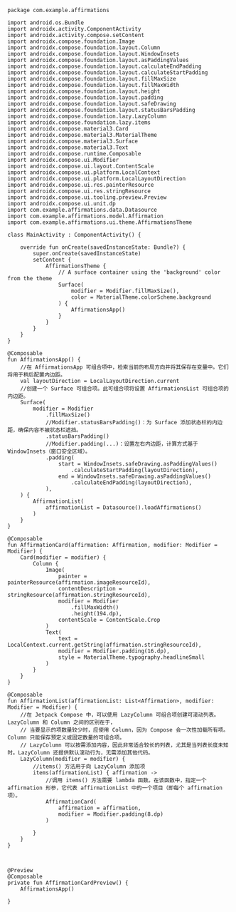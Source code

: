 
    package com.example.affirmations

    import android.os.Bundle
    import androidx.activity.ComponentActivity
    import androidx.activity.compose.setContent
    import androidx.compose.foundation.Image
    import androidx.compose.foundation.layout.Column
    import androidx.compose.foundation.layout.WindowInsets
    import androidx.compose.foundation.layout.asPaddingValues
    import androidx.compose.foundation.layout.calculateEndPadding
    import androidx.compose.foundation.layout.calculateStartPadding
    import androidx.compose.foundation.layout.fillMaxSize
    import androidx.compose.foundation.layout.fillMaxWidth
    import androidx.compose.foundation.layout.height
    import androidx.compose.foundation.layout.padding
    import androidx.compose.foundation.layout.safeDrawing
    import androidx.compose.foundation.layout.statusBarsPadding
    import androidx.compose.foundation.lazy.LazyColumn
    import androidx.compose.foundation.lazy.items
    import androidx.compose.material3.Card
    import androidx.compose.material3.MaterialTheme
    import androidx.compose.material3.Surface
    import androidx.compose.material3.Text
    import androidx.compose.runtime.Composable
    import androidx.compose.ui.Modifier
    import androidx.compose.ui.layout.ContentScale
    import androidx.compose.ui.platform.LocalContext
    import androidx.compose.ui.platform.LocalLayoutDirection
    import androidx.compose.ui.res.painterResource
    import androidx.compose.ui.res.stringResource
    import androidx.compose.ui.tooling.preview.Preview
    import androidx.compose.ui.unit.dp
    import com.example.affirmations.data.Datasource
    import com.example.affirmations.model.Affirmation
    import com.example.affirmations.ui.theme.AffirmationsTheme

    class MainActivity : ComponentActivity() {

        override fun onCreate(savedInstanceState: Bundle?) {
            super.onCreate(savedInstanceState)
            setContent {
                AffirmationsTheme {
                    // A surface container using the 'background' color from the theme
                    Surface(
                        modifier = Modifier.fillMaxSize(),
                        color = MaterialTheme.colorScheme.background
                    ) {
                        AffirmationsApp()
                    }
                }
            }
        }
    }

    @Composable
    fun AffirmationsApp() {
        //在 AffirmationsApp 可组合项中，检索当前的布局方向并将其保存在变量中。它们将用于稍后配置内边距。
        val layoutDirection = LocalLayoutDirection.current
        //创建一个 Surface 可组合项。此可组合项将设置 AffirmationsList 可组合项的内边距。
        Surface(
            modifier = Modifier
                .fillMaxSize()
                //Modifier.statusBarsPadding()：为 Surface 添加状态栏的内边距，确保内容不被状态栏遮挡。
                .statusBarsPadding()
                //Modifier.padding(...)：设置左右内边距，计算方式基于 WindowInsets（窗口安全区域）。
                .padding(
                    start = WindowInsets.safeDrawing.asPaddingValues()
                        .calculateStartPadding(layoutDirection),
                    end = WindowInsets.safeDrawing.asPaddingValues()
                        .calculateEndPadding(layoutDirection),
                ),
        ) {
            AffirmationList(
                affirmationList = Datasource().loadAffirmations()
            )
        }
    }

    @Composable
    fun AffirmationCard(affirmation: Affirmation, modifier: Modifier = Modifier) {
        Card(modifier = modifier) {
            Column {
                Image(
                    painter = painterResource(affirmation.imageResourceId),
                    contentDescription = stringResource(affirmation.stringResourceId),
                    modifier = Modifier
                        .fillMaxWidth()
                        .height(194.dp),
                    contentScale = ContentScale.Crop
                )
                Text(
                    text = LocalContext.current.getString(affirmation.stringResourceId),
                    modifier = Modifier.padding(16.dp),
                    style = MaterialTheme.typography.headlineSmall
                )
            }
        }
    }

    @Composable
    fun AffirmationList(affirmationList: List<Affirmation>, modifier: Modifier = Modifier) {
        //在 Jetpack Compose 中，可以使用 LazyColumn 可组合项创建可滚动列表。LazyColumn 和 Column 之间的区别在于，
        // 当要显示的项数量较少时，应使用 Column，因为 Compose 会一次性加载所有项。Column 只能保存预定义或固定数量的可组合项。
        // LazyColumn 可以按需添加内容，因此非常适合较长的列表，尤其是当列表长度未知时。LazyColumn 还提供默认滚动行为，无需添加其他代码。
        LazyColumn(modifier = modifier) {
            //items() 方法用于向 LazyColumn 添加项
            items(affirmationList) { affirmation ->
                //调用 items() 方法需要 lambda 函数。在该函数中，指定一个 affirmation 形参，它代表 affirmationList 中的一个项目（即每个 affirmation 项）。
                AffirmationCard(
                    affirmation = affirmation,
                    modifier = Modifier.padding(8.dp)
                )

            }
        }
    }



    @Preview
    @Composable
    private fun AffirmationCardPreview() {
        AffirmationsApp()

    }